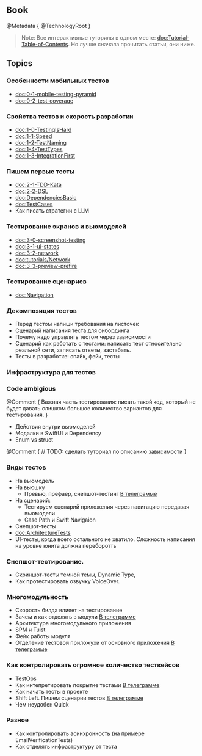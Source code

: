 # ``Book``

@Metadata {
    @TechnologyRoot
}

> Note: Все интерактивные туторилы в одном месте: <doc:Tutorial-Table-of-Contents>. Но лучше сначала прочитать статьи, они ниже.

## Topics

### Особенности мобильных тестов
- <doc:0-1-mobile-testing-pyramid>
- <doc:0-2-test-coverage>

### Свойства тестов и скорость разработки
- <doc:1-0-TestingIsHard>
- <doc:1-1-Speed> 
- <doc:1-2-TestNaming> 
- <doc:1-4-TestTypes>
- <doc:1-3-IntegrationFirst>

### Пишем первые тесты 
- <doc:2-1-TDD-Kata>
- <doc:2-2-DSL>
- <doc:DependenciesBasic>
- <doc:TestCases>
- Как писать стратегии с LLM

### Тестирование экранов и вьюмоделей
- <doc:3-0-screenshot-testing>
- <doc:3-1-ui-states>
- <doc:3-2-network>
- <doc:tutorials/Network>
- <doc:3-3-preview-prefire>

### Тестирование сценариев
- <doc:Navigation>

### Декомпозиция тестов
- Перед тестом напиши требования на листочек
- Сценарий написания теста для онбординга
- Почему надо управлять тестом через зависимости
- Сценарий как работать с тестами: написать тест относительно реальной сети, записать ответы, застабать.
- Тесты в разработке: спайк, фейк, тесты

### Инфраструктура для тестов



### Code ambigious
@Comment {
    Важная часть тестирования: писать такой код, который не будет давать слишком большое количество вариантов для тестирования. 
}

- Действия внутри вьюмоделей
- Модалки в SwiftUI и Dependency
- Enum vs struct

@Comment {
    // TODO: сделать туториал по описанию зависимости
}

### Виды тестов
- На вьюмодель
- На вьюшку
    - Превью, префаер, снепшот-тестинг [В телеграмме](https://t.me/RubanovMobile/843) 
- На сценарий: 
    - Тестируем сценарий приложения через навигацию передавая вьюмодели
    - Case Path и Swift Navigaion
- Снепшот-тесты
- <doc:ArchitectureTests>
- UI-тесты, когда всего остального не хватило. Сложность написания на уровне юнита должна переборотть

### Снепшот-тестирование.  
- Скриншот-тесты темной темы, Dynamic Type, 
- Как протестировать озвучку VoiceOver.

### Многомодульность 
- Скорость билда влияет на тестирование
- Зачем и как отделять в модули [В телеграмме](https://t.me/RubanovMobile/851)
- Архитектура многомодульного приложения
- SPM и Tuist
- Фейк работы модуля
- Отделение тестовой приложухи от основного приложения [В телеграмме](https://t.me/RubanovMobile/901)

### Как контролировать огромное количество тесткейсов
- TestOps
- Как интепретировать покрытие тестами [В телеграмме](https://t.me/RubanovMobile/802)
- Как начать тесты в проекте
- Shift Left. Пишем сценарии тестов [В телеграмме](https://t.me/RubanovMobile/878)
- Чем неудобен Quick

### Разное
- Как контролировать асинхронность (на примере EmailVerificationTests)
- Как отделять инфраструктуру от теста

